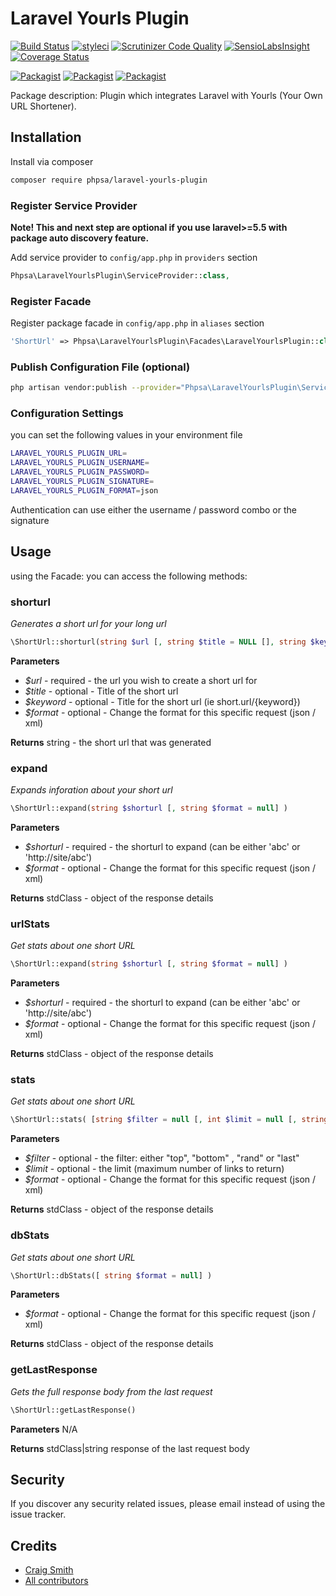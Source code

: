 # Laravel Yourls Plugin

[![Build Status](https://travis-ci.org/phpsa/laravel-yourls-plugin.svg?branch=master)](https://travis-ci.org/phpsa/laravel-yourls-plugin)
[![styleci](https://styleci.io/repos/196083755/shield)](https://styleci.io/repos/196083755)
[![Scrutinizer Code Quality](https://scrutinizer-ci.com/g/phpsa/laravel-yourls-plugin/badges/quality-score.png?b=master)](https://scrutinizer-ci.com/g/phpsa/laravel-yourls-plugin/?branch=master)
[![SensioLabsInsight](https://insight.sensiolabs.com/projects/CHANGEME/mini.png)](https://insight.sensiolabs.com/projects/CHANGEME)
[![Coverage Status](https://coveralls.io/repos/github/phpsa/laravel-yourls-plugin/badge.svg?branch=master)](https://coveralls.io/github/phpsa/laravel-yourls-plugin?branch=master)

[![Packagist](https://img.shields.io/packagist/v/phpsa/laravel-yourls-plugin.svg)](https://packagist.org/packages/phpsa/laravel-yourls-plugin)
[![Packagist](https://poser.pugx.org/phpsa/laravel-yourls-plugin/d/total.svg)](https://packagist.org/packages/phpsa/laravel-yourls-plugin)
[![Packagist](https://img.shields.io/packagist/l/phpsa/laravel-yourls-plugin.svg)](https://packagist.org/packages/phpsa/laravel-yourls-plugin)

Package description: Plugin which integrates Laravel with Yourls (Your Own URL Shortener).

## Installation

Install via composer
```bash
composer require phpsa/laravel-yourls-plugin
```

### Register Service Provider

**Note! This and next step are optional if you use laravel>=5.5 with package
auto discovery feature.**

Add service provider to `config/app.php` in `providers` section
```php
Phpsa\LaravelYourlsPlugin\ServiceProvider::class,
```

### Register Facade

Register package facade in `config/app.php` in `aliases` section
```php
'ShortUrl' => Phpsa\LaravelYourlsPlugin\Facades\LaravelYourlsPlugin::class,
```

### Publish Configuration File (optional)

```bash
php artisan vendor:publish --provider="Phpsa\LaravelYourlsPlugin\ServiceProvider" --tag="config"
```

### Configuration Settings

you can set the following values in your environment file

```bash
LARAVEL_YOURLS_PLUGIN_URL=
LARAVEL_YOURLS_PLUGIN_USERNAME=
LARAVEL_YOURLS_PLUGIN_PASSWORD=
LARAVEL_YOURLS_PLUGIN_SIGNATURE=
LARAVEL_YOURLS_PLUGIN_FORMAT=json
```

Authentication can use either the username / password combo or the signature

## Usage

using the Facade: you can access the following methods:

### shorturl
*Generates a short url for your long url*

```php
\ShortUrl::shorturl(string $url [, string $title = NULL [], string $keyword = NULL [], string $format = NULL ]]] )
```

**Parameters**
+ *$url* - required - the url you wish to create a short url for
+ *$title* - optional - Title of the short url
+ *$keyword* - optional - Title for the short url (ie short.url/{keyword})
+ *$format* - optional - Change the format for this specific request (json / xml)

**Returns**
string - the short url that was generated


### expand
*Expands inforation about your short url*
```php
\ShortUrl::expand(string $shorturl [, string $format = null] )
```

**Parameters**
+ *$shorturl* - required - the shorturl to expand (can be either 'abc' or 'http://site/abc')
+ *$format* - optional - Change the format for this specific request (json / xml)

**Returns**
stdClass - object of the response details

### urlStats
*Get stats about one short URL*
```php
\ShortUrl::expand(string $shorturl [, string $format = null] )
```

**Parameters**
+ *$shorturl* - required - the shorturl to expand (can be either 'abc' or 'http://site/abc')
+ *$format* - optional - Change the format for this specific request (json / xml)

**Returns**
stdClass - object of the response details

### stats
*Get stats about one short URL*
```php
\ShortUrl::stats( [string $filter = null [, int $limit = null [, string $format = null ]]] )
```

**Parameters**
+ *$filter* - optional - the filter: either "top", "bottom" , "rand" or "last"
+ *$limit* - optional - the limit (maximum number of links to return)
+ *$format* - optional - Change the format for this specific request (json / xml)

**Returns**
stdClass - object of the response details

### dbStats
*Get stats about one short URL*
```php
\ShortUrl::dbStats([ string $format = null] )
```

**Parameters**
+ *$format* - optional - Change the format for this specific request (json / xml)

**Returns**
stdClass - object of the response details

### getLastResponse
*Gets the full response body from the last request*
```php
\ShortUrl::getLastResponse()
```
**Parameters**
N/A

**Returns**
stdClass|string response of the last request body

## Security

If you discover any security related issues, please email
instead of using the issue tracker.

## Credits

- [Craig Smith](https://github.com/phpsa)
- [All contributors](https://github.com/phpsa/laravel-yourls-plugin/graphs/contributors)
